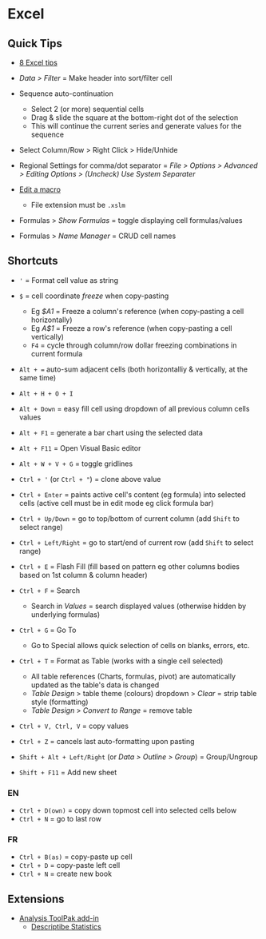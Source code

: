 # Excel

## Quick Tips

* [8 Excel tips](https://www.instagram.com/p/CnhQwTjonpC/)

* _Data > Filter_ = Make header into sort/filter cell
* Sequence auto-continuation
  * Select 2 (or more) sequential cells
  * Drag & slide the square at the bottom-right dot of the selection
  * This will continue the current series and generate values for the sequence

* Select Column/Row > Right Click > Hide/Unhide
* Regional Settings for comma/dot separator = _File > Options > Advanced > Editing Options > (Uncheck) Use System Separater_
* [Edit a macro](https://support.microsoft.com/en-us/office/edit-a-macro-ed9e8c3d-58fd-47a1-83eb-bdee680376bb)
  * File extension must be `.xslm`
* Formulas > _Show Formulas_ = toggle displaying cell formulas/values
* Formulas > _Name Manager_ = CRUD cell names

## Shortcuts

* `'` = Format cell value as string
* `$` = cell coordinate _freeze_ when copy-pasting
  * Eg _$A1_ = Freeze a column's reference (when copy-pasting a cell horizontally)
  * Eg _A$1_ = Freeze a row's reference (when copy-pasting a cell vertically)
  * `F4` = cycle through column/row dollar freezing combinations in current formula

* `Alt + =` auto-sum adjacent cells (both horizontalliy & vertically, at the same time)
* `Alt + H + O + I`
* `Alt + Down` = easy fill cell using dropdown of all previous column cells values
* `Alt + F1` = generate a bar chart using the selected data
* `Alt + F11` = Open Visual Basic editor
* `Alt + W + V + G` = toggle gridlines

* `Ctrl + '` (or `Ctrl + "`) = clone above value
* `Ctrl + Enter` = paints active cell's content (eg formula) into selected cells (active cell must be in edit mode eg click formula bar)
* `Ctrl + Up/Down` = go to top/bottom of current column (add `Shift` to select range)
* `Ctrl + Left/Right` = go to start/end of current row (add `Shift` to select range)
* `Ctrl + E` = Flash Fill (fill based on pattern eg other columns bodies based on 1st column & column header)
* `Ctrl + F` = Search
  * Search in _Values_ = search displayed values (otherwise hidden by underlying formulas)
* `Ctrl + G` = Go To
  * Go to Special allows quick selection of cells on blanks, errors, etc.
* `Ctrl + T` = Format as Table (works with a single cell selected)
  * All table references (Charts, formulas, pivot) are automatically updated as the table's data is changed
  * _Table Design_ > table theme (colours) dropdown > _Clear_ = strip table style (formatting)
  * _Table Design_ > _Convert to Range_ = remove table
* `Ctrl + V, Ctrl, V` = copy values
* `Ctrl + Z` = cancels last auto-formatting upon pasting

* `Shift + Alt + Left/Right` (or _Data > Outline > Group_) = Group/Ungroup
* `Shift + F11` = Add new sheet

### EN

* `Ctrl + D(own)` = copy down topmost cell into selected cells below
* `Ctrl + N` = go to last row

### FR

* `Ctrl + B(as)` = copy-paste up cell
* `Ctrl + D` = copy-paste left cell
* `Ctrl + N` = create new book

## Extensions

* [Analysis ToolPak add-in](https://support.microsoft.com/en-us/office/use-the-analysis-toolpak-to-perform-complex-data-analysis-6c67ccf0-f4a9-487c-8dec-bdb5a2cefab6)
  * [Descriptibe Statistics](https://www.excel-easy.com/examples/descriptive-statistics.html)
